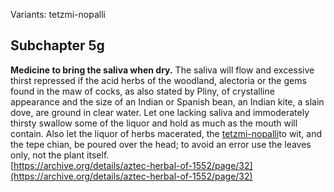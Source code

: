 Variants: tetzmi-nopalli  

## Subchapter 5g  
**Medicine to bring the saliva when dry.** The saliva will flow and excessive thirst repressed if the acid herbs of the woodland, alectoria or the gems found in the maw of cocks, as also stated by Pliny, of crystalline appearance and the size of an Indian or Spanish bean, an Indian kite, a slain dove, are ground in clear water. Let one lacking saliva and immoderately thirsty swallow some of the liquor and hold as much as the mouth will contain. Also let the liquor of herbs macerated, the [tetzmi-nopalli](Tetzmi-nopalli.md)to wit, and the tepe chian, be poured over the head; to avoid an error use the leaves only, not the plant itself.  
[https://archive.org/details/aztec-herbal-of-1552/page/32](https://archive.org/details/aztec-herbal-of-1552/page/32)  

